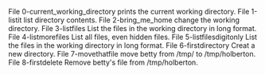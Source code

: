 File 0-current_working_directory prints the current working directory.
File 1-listit list directory contents.
File 2-bring_me_home change the working directory.
File 3-listfiles List the files in the working directory in long format.
File 4-listmorefiles List all files, even hidden files.
File 5-listfilesdigitonly List the files in the working directory in long format.
File 6-firstdirectory Creat a new directory.
File 7-movethatfile move betty from /tmp/ to /tmp/holberton.
File 8-firstdelete Remove betty's file from /tmp/holberton.
